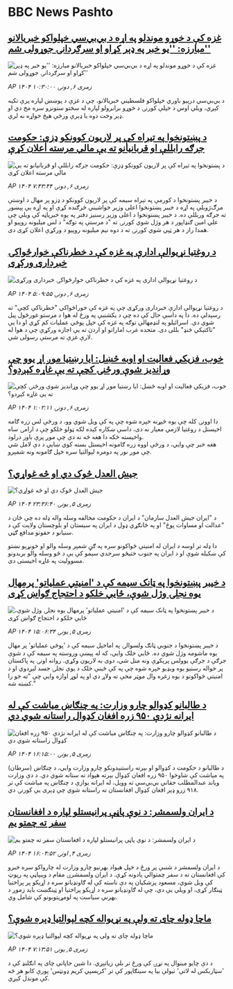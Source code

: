 # BBC News Pashto## [غزه کې د خوړو موندلو په اړه د بي‌بي‌سي خپلواکو خبریالانو مبارزه: ''یو خبر په ډېر کړاو او سرګردانۍ جوړولی شم''](https://www.bbc.com/pashto/articles/cy5py0ly33go?at_campaign=githubrss)![غزه کې د خوړو موندلو په اړه د بي‌بي‌سي خپلواکو خبریالانو مبارزه: ''یو خبر په ډېر کړاو او سرګردانۍ جوړولی شم''](https://ichef.bbci.co.uk/ace/ws/240/cpsprodpb/60cd/live/9eaf8aa0-6b9c-11f0-af20-030418be2ca5.jpg)_AP ۱۴۰۴ زمری ۶, دونۍ ۱۰:۳۰:۰۰_د بي‌بي‌سي درېیو باوري خپلواکو فلسطیني خبریالانو، چې د غزې د پوښښ لپاره پرې تکیه کېږي، ویلي اوس د خپلې کورنۍ د خوړو برابرولو لپاره له سختو ستونزو سره مخ دي او ډېر وخت دوه یا ډېرې ورځې هېڅ خواړه نه لري.## [د پښتونخوا په تیراه کې پر لاریون کوونکو ډزې: حکومت جرګه رابللې او قربانیانو ته یې مالي مرسته اعلان کړې](https://www.bbc.com/pashto/articles/c776x82x4vko?at_campaign=githubrss)![د پښتونخوا په تیراه کې پر لاریون کوونکو ډزې: حکومت جرګه رابللې او قربانیانو ته یې مالي مرسته اعلان کړې](https://ichef.bbci.co.uk/ace/ws/240/cpsprodpb/988a/live/24075c90-6b85-11f0-89ea-4d6f9851f623.jpg)_AP ۱۴۰۴ زمری ۶, دونۍ ۷:۴۳:۴۴_د خیبر پښتونخوا د کورمې په تېراه سیمه کې پر لاریون کوونکو د ډزو پر مهال د اوښتې مرګ‌ژوبلې په اړه د خیبر پښتونخوا اعلی وزیر خواشيني څرګنده کړې او په اړه یې پېښور ته جرګه وربللې ده.
د خیبر پښتونخوا د اعلی وزیر رسنیز دفتر په یوه خبرپاڼه کې ویلي چې علي امین ګنډاپور د هر وژل شوي کورنۍ ته "د مرستې په توګه" د لس میلیونه روپیو او همدا راز د هر ټپي شوي کورنۍ ته د دوه نیم میلیونه روپیو د ورکړې اعلان کړی دی.## [د روغتيا نړيوالې ادارې په غزه کې د خطرناکې خوارځواکۍ خبرداری ورکړی](https://www.bbc.com/pashto/articles/cpwy8gdvq1lo?at_campaign=githubrss)![د روغتيا نړيوالې ادارې په غزه کې د خطرناکې خوارځواکۍ خبرداری ورکړی](https://ichef.bbci.co.uk/ace/ws/240/cpsprodpb/4ea9/live/03a18980-6b71-11f0-89ea-4d6f9851f623.jpg)_AP ۱۴۰۴ زمری ۶, دونۍ ۵:۰۹:۵۵_د روغتيا نړيوالې ادارې خبرداری ورکړی چې په غزه کې خوراځواکي "خطرناکې کچې" ته رسېدلې ده. دا په داسې حال کې ده چې د يکشنبې په ورځ له هوا د مرستو غورځول پيل شوي دي. اسرائيلو په لنډمهالې توګه په غزه کې خپل پوځي عمليات کم کړي او دا يې "تاکتیکي ځنډ" بللی دی. متحده عرب اماراتو او اردن ته يې اجازه ورکړې چې د هوا له لارې غزې ته مرستې رسولی شي.## [خوب، فزیکي فعالیت او اوبه څښل: ایا رښتیا موږ اړ یوو چې وړانديز شوې ورځنۍ کچې ته یې غاړه کېږدو؟](https://www.bbc.com/pashto/articles/c201707g08vo?at_campaign=githubrss)![خوب، فزیکي فعالیت او اوبه څښل: ایا رښتیا موږ اړ یوو چې وړانديز شوې ورځنۍ کچې ته یې غاړه کېږدو؟](https://ichef.bbci.co.uk/ace/ws/240/cpsprodpb/311d/live/aaf25970-6af0-11f0-aab0-6dfa4f4c8e30.png)_AP ۱۴۰۴ زمری ۶, دونۍ ۱:۰۲:۱۱_دا اوونۍ کله چې یوه څېړنه خپره شوه چې په کې ویل شوي وو، د ورځې لس زره ګامه اخیستل د روغتیا لازمي معیار نه دی، داسې ښکاره کېده لکه ټولو خلکو چې د ارامۍ ساه واخیسته ځکه دا هغه څه نه دي چې موږ پرې باور درلود.  
هغه خبر چې وايي، د ورځې اووه زره ګامونه اخیستل بسنه کوي ښايي د دې لامل شي چې موږ نور په دومره لېوالتیا سره خپل ګامونه ونه شمېرو.## [جیش العدل څوک دي او څه غواړي؟](https://www.bbc.com/pashto/articles/cgerdlqn7q3o?at_campaign=githubrss)![جیش العدل څوک دي او څه غواړي؟](https://ichef.bbci.co.uk/ace/ws/240/cpsprodpb/dea0/live/a4f64370-6adb-11f0-af20-030418be2ca5.jpg)_AP ۱۴۰۴ زمری ۵, يونۍ ۲۳:۳۶:۴۰_د "ایران جیش العدل سازمان" د ایران د حکومت مخالفه وسله واله ډله ده چې ځان د "عدالت او مساوات پوځ" او په ځانګړي ډول د ایران په سیستان او بلوچستان ولایت کې د سنیانو د حقونو مدافع ګڼي.

دا ډله تر اوسه د ایران له امنیتي ځواکونو سره په ګڼ شمېر وسله والو او خونړیو نښتو کې ښکیله شوې او د ایران په جنوب ختیځو سرحدي سیمو کې یې د څو وسله والو بریدونو مسوولیت په غاړه اخیستی دی.## [د خیبر پښتونخوا په ټانک سیمه کې د 'امنیتي عملیاتو' پرمهال یوه نجلۍ وژل شوې، ځايي خلکو د احتجاج ګواښ کړی](https://www.bbc.com/pashto/articles/cz0y70rnrjxo?at_campaign=githubrss)![د خیبر پښتونخوا په ټانک سیمه کې د 'امنیتي عملیاتو' پرمهال یوه نجلۍ وژل شوې، ځايي خلکو د احتجاج ګواښ کړی](https://ichef.bbci.co.uk/ace/ws/240/cpsprodpb/6749/live/23b54000-6af8-11f0-af20-030418be2ca5.jpg)_AP ۱۴۰۴ زمری ۵, يونۍ ۱۵:۰۶:۳۴_د خیبر پښتونخوا د جنوبي ټانګ ولسوالۍ په اماخېل سیمه کې د 'پوځي عملیاتو' پر مهال یوه ماشومه وژل شوي ده. ځايي خلک وايي، که له پېښې وروسته په سیمه کې د شوې جرګې د جرګې یوولس پرېکړې ونه منل شي، دوی به لاریون وکړي.
روانه اونۍ په پاکستان پر خواله رسنیو یوه ویډیو خپره شوه چې په کې ځینې خلک د یوې نجلۍ جسد لیږدوي او د امنیتي ځواکونو د یوه زغره وال موټر مخې ته ولاړ دي او په لوړ اوازه وايي چې "ته خو را کښته شه."## [د طالبانو کډوالو چارو وزارت: په چنګاښ میاشت کې له ایرانه نژدې ۹۵۰ زره افغان کډوال راستانه شوي دي](https://www.bbc.com/pashto/articles/cn4794kwvgyo?at_campaign=githubrss)![د طالبانو کډوالو چارو وزارت: په چنګاښ میاشت کې له ایرانه نژدې ۹۵۰ زره افغان کډوال راستانه شوي دي](https://ichef.bbci.co.uk/ace/ws/240/cpsprodpb/31da/live/5d31b250-6b02-11f0-8dbd-f3d32ebd3327.jpg)_AP ۱۴۰۴ زمری ۵, يونۍ ۱۶:۱۵:۰۰_د طالبانو د حکومت د کډوالو او بېرته راستنېدونکو چارو وزارت وايي، د چنګاښ (سرطان) په میاشت کې شاوخوا ۹۵۰ زره افغان کډوال بېرته هېواد ته ستانه شوي دي.
د دې وزارت ویاند عبدالمطلب حقاني بي‌بي‌سي ته وویل، له ایرانه یوازې د چنګاښ په میاشت کې تر ۹۱۸ زرو ډېر افغان کډوال افغانستان ته راستانه شوي چې ډېری یې کورنۍ دي.## [د ایران ولسمشر: د نوې پاڼې پرانیستلو لپاره د افغانستان سفر ته چمتو یم](https://www.bbc.com/pashto/articles/c9qygyy1v24o?at_campaign=githubrss)![د ایران ولسمشر: د نوې پاڼې پرانیستلو لپاره د افغانستان سفر ته چمتو یم](https://ichef.bbci.co.uk/ace/ws/240/cpsprodpb/aff9/live/c5c01210-6a37-11f0-af20-030418be2ca5.jpg)_AP ۱۴۰۴ زمری ۴, اونۍ ۱۶:۰۴:۵۲_د ایران ولسمشر د شنبې پر ورځ د خپل هېواد بهرنیو چارو وزارت له چارواکو سره خبرو کې افغانستان ته د سفر چمتوالي یادونه کړې.
د ایران ولسمشرۍ مقام د وېبپاڼې په رپوټ کې ویل شوي، مسعود پزشکیان په دې ناسته کې له ګاونډیانو سره د اړیکو پر پراختیا ټینګار کړی، او ویلي یې دي، چې له ګاونډیانو سره د اړیکو پراختیا او ټینګښت باید زموږ د بهرني سیاست په لومړیتوبونو کې شامل وي.## [ماچا ډوله چای ته ولې په نړیواله کچه لېوالتیا ډېره شوې؟](https://www.bbc.com/pashto/articles/c9395kz82gpo?at_campaign=githubrss)![ماچا ډوله چای ته ولې په نړیواله کچه لېوالتیا ډېره شوې؟](https://ichef.bbci.co.uk/ace/ws/240/cpsprodpb/edb3/live/82ed7ff0-6a31-11f0-af20-030418be2ca5.jpg)_AP ۱۴۰۴ زمری ۵, يونۍ ۷:۱۳:۵۱_د دې چایو مینوال په نړۍ کې ورځ تر بلې زیاتېږي. دا شین جاپانی چای په انګلنډ کې د 'سټاربکس له لاتې' نیولې بیا په سینګاپور کې تر 'کریسپي کریم ډونټس' پورې کابو هر څه کې موندل کېږي.